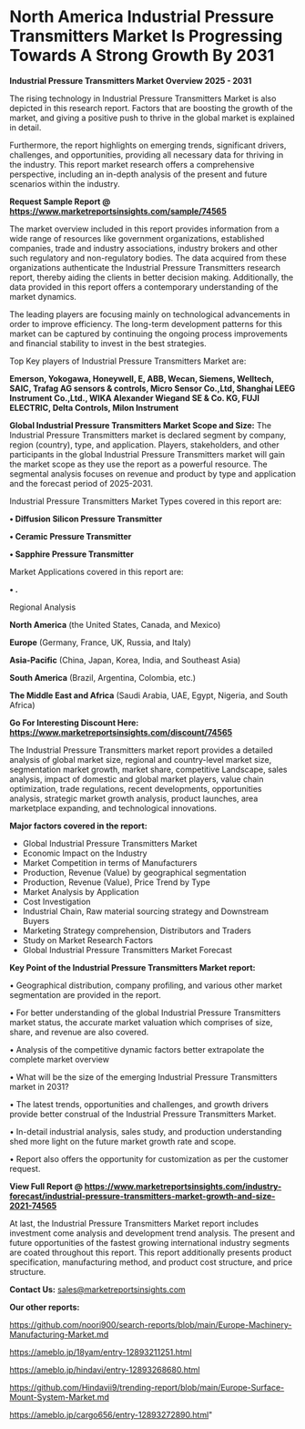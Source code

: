# North America Industrial Pressure Transmitters Market Is Progressing Towards A Strong Growth By 2031

<Strong> Industrial Pressure Transmitters Market Overview 2025 - 2031</strong>

The rising technology in Industrial Pressure Transmitters Market is also depicted in this research report. Factors that are boosting the growth of the market, and giving a positive push to thrive in the global market is explained in detail.

Furthermore, the report highlights on emerging trends, significant drivers, challenges, and opportunities, providing all necessary data for thriving in the industry. This report market research offers a comprehensive perspective, including an in-depth analysis of the present and future scenarios within the industry.

<strong>Request Sample Report @ <a href=https://www.marketreportsinsights.com/sample/74565>https://www.marketreportsinsights.com/sample/74565</a></strong>

The market overview included in this report provides information from a wide range of resources like government organizations, established companies, trade and industry associations, industry brokers and other such regulatory and non-regulatory bodies. The data acquired from these organizations authenticate the Industrial Pressure Transmitters research report, thereby aiding the clients in better decision making. Additionally, the data provided in this report offers a contemporary understanding of the market dynamics.

The leading players are focusing mainly on technological advancements in order to improve efficiency. The long-term development patterns for this market can be captured by continuing the ongoing process improvements and financial stability to invest in the best strategies.

Top Key players of Industrial Pressure Transmitters Market are:

<strong>Emerson, Yokogawa, Honeywell, E, ABB, Wecan, Siemens, Welltech, SAIC, Trafag AG sensors & controls, Micro Sensor Co.,Ltd, Shanghai LEEG Instrument Co.,Ltd., WIKA Alexander Wiegand SE & Co. KG, FUJI ELECTRIC, Delta Controls, Milon Instrument</strong>

<strong><b>Global Industrial Pressure Transmitters Market Scope and Size:</b></strong>
The Industrial Pressure Transmitters market is declared segment by company, region (country), type, and application. Players, stakeholders, and other participants in the global Industrial Pressure Transmitters market will gain the market scope as they use the report as a powerful resource. The segmental analysis focuses on revenue and product by type and application and the forecast period of 2025-2031.

Industrial Pressure Transmitters Market Types covered in this report are:

<strong>• Diffusion Silicon Pressure Transmitter

• Ceramic Pressure Transmitter

• Sapphire Pressure Transmitter</strong>

Market Applications covered in this report are:

<strong>• .</strong> 

Regional Analysis

<strong>North America</strong> (the United States, Canada, and Mexico)

<strong>Europe</strong> (Germany, France, UK, Russia, and Italy)

<strong>Asia-Pacific</strong> (China, Japan, Korea, India, and Southeast Asia)

<strong>South America</strong> (Brazil, Argentina, Colombia, etc.)

<strong>The Middle East and Africa</strong> (Saudi Arabia, UAE, Egypt, Nigeria, and South Africa)

<strong>Go For Interesting Discount Here: <a href=https://www.marketreportsinsights.com/discount/74565>https://www.marketreportsinsights.com/discount/74565</a></strong>

The Industrial Pressure Transmitters market report provides a detailed analysis of global market size, regional and country-level market size, segmentation market growth, market share, competitive Landscape, sales analysis, impact of domestic and global market players, value chain optimization, trade regulations, recent developments, opportunities analysis, strategic market growth analysis, product launches, area marketplace expanding, and technological innovations.

<strong><b>Major factors covered in the report:</b></strong>
<ul>
  <li>Global Industrial Pressure Transmitters Market </li>
  <li>Economic Impact on the Industry</li>
  <li>Market Competition in terms of Manufacturers</li>
  <li>Production, Revenue (Value) by geographical segmentation</li>
  <li>Production, Revenue (Value), Price Trend by Type</li>
  <li>Market Analysis by Application</li>
  <li>Cost Investigation</li>
  <li>Industrial Chain, Raw material sourcing strategy and Downstream Buyers</li>
  <li>Marketing Strategy comprehension, Distributors and Traders</li>
  <li>Study on Market Research Factors</li>
  <li>Global Industrial Pressure Transmitters Market Forecast</li>
</ul>

<strong><b>Key Point of the Industrial Pressure Transmitters Market report:</b></strong>

• Geographical distribution, company profiling, and various other market segmentation are provided in the report.

• For better understanding of the global Industrial Pressure Transmitters market status, the accurate market valuation which comprises of size, share, and revenue are also covered.

• Analysis of the competitive dynamic factors better extrapolate the complete market overview

• What will be the size of the emerging Industrial Pressure Transmitters market in 2031?

• The latest trends, opportunities and challenges, and growth drivers provide better construal of the Industrial Pressure Transmitters Market.

• In-detail industrial analysis, sales study, and production understanding shed more light on the future market growth rate and scope.

• Report also offers the opportunity for customization as per the customer request.

<strong><b>View Full Report @ <a href=https://www.marketreportsinsights.com/industry-forecast/industrial-pressure-transmitters-market-growth-and-size-2021-74565>https://www.marketreportsinsights.com/industry-forecast/industrial-pressure-transmitters-market-growth-and-size-2021-74565</a></b></strong>


At last, the Industrial Pressure Transmitters Market report includes investment come analysis and development trend analysis. The present and future opportunities of the fastest growing international industry segments are coated throughout this report. This report additionally presents product specification, manufacturing method, and product cost structure, and price structure.

<strong>Contact Us:</strong>
sales@marketreportsinsights.com

<strong>Our other reports:</strong>

<a href=https://github.com/noori900/search-reports/blob/main/Europe-Machinery-Manufacturing-Market.md>https://github.com/noori900/search-reports/blob/main/Europe-Machinery-Manufacturing-Market.md</a>

<a href=https://ameblo.jp/18yam/entry-12893211251.html>https://ameblo.jp/18yam/entry-12893211251.html</a>

<a href=https://ameblo.jp/hindavi/entry-12893268680.html>https://ameblo.jp/hindavi/entry-12893268680.html</a>

<a href=https://github.com/Hindavii9/trending-report/blob/main/Europe-Surface-Mount-System-Market.md>https://github.com/Hindavii9/trending-report/blob/main/Europe-Surface-Mount-System-Market.md</a>

<a href=https://ameblo.jp/cargo656/entry-12893272890.html>https://ameblo.jp/cargo656/entry-12893272890.html</a>"
